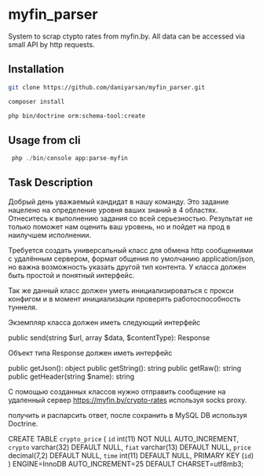 
# myfin_parser

System to scrap ctypto rates from myfin.by. All data can be accessed via small API by http requests. 

## Installation

```bash
git clone https://github.com/daniyarsan/myfin_parser.git

composer install

php bin/doctrine orm:schema-tool:create
```

## Usage from cli

```php
 php ./bin/console app:parse-myfin
 ```
 
## Task Description


Добрый день уважаемый кандидат в нашу команду. Это задание нацелено на определение уровня ваших знаний в 4 областях. Отнеситесь к выполнению задания со всей серьезностью. Результат не только поможет нам оценить ваш уровень, но и пойдет на прод в наилучшем исполнении.

Требуется создать универсальный класс для обмена http сообщениями с удалённым сервером, формат общения по умолчанию application/json, но важна возможность указать другой тип контента. У класса должен быть простой и понятный интерфейс.

Так же данный класс должен уметь инициализироваться с прокси конфигом и в момент инициализации проверять работоспособность туннеля.

Экземпляр класса должен иметь следующий интерфейс

public send(string $url, array $data, $contentType): Response

Объект типа Response должен иметь интерфейс

public getJson(): object
public getString(): string
public getRaw(): string
public getHeader(string $name): string

С помощью созданных классов нужно отправить сообщение на удаленный сервер https://myfin.by/crypto-rates используя socks proxy.

получить и распарсить ответ, после сохранить в MySQL DB используя Doctrine.

CREATE TABLE `crypto_price` (
`id` int(11) NOT NULL AUTO\_INCREMENT,
`crypto` varchar(32) DEFAULT NULL,
`fiat` varchar(13) DEFAULT NULL,
`price` decimal(7,2) DEFAULT NULL,
`time` int(11) DEFAULT NULL,
PRIMARY KEY (`id`)
) ENGINE=InnoDB AUTO\_INCREMENT=25 DEFAULT CHARSET=utf8mb3;



